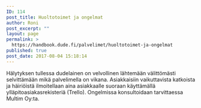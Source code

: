```yaml
---
ID: 114
post_title: Huoltotoimet ja ongelmat
author: Roni
post_excerpt: ""
layout: page
permalink: >
  https://handbook.dude.fi/palvelimet/huoltotoimet-ja-ongelmat
published: true
post_date: 2017-08-04 15:18:14
---
```

Hälytyksen tullessa dudelainen on velvollinen lähtemään välittömästi selvittämään mikä palvelimella on vikana. Asiakkaisiin vaikuttavista katkoista ja häiriöistä ilmoitellaan aina asiakkaalle suoraan käyttämällä ylläpitoasiakasrekisteriä (Trello). Ongelmissa konsultoidaan tarvittaessa Multim Oy:ta.
